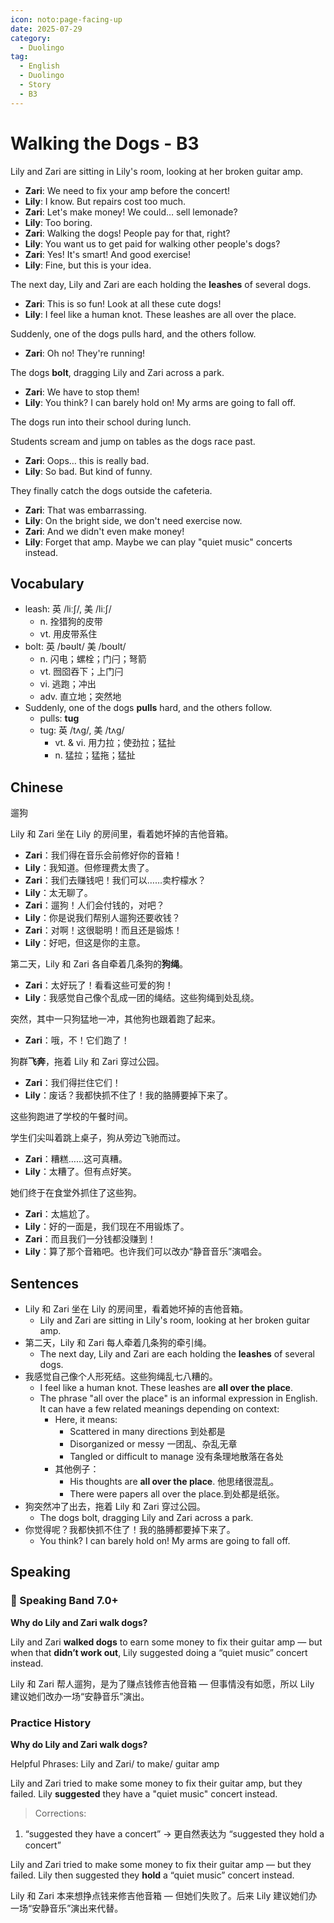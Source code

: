 ```yaml
---
icon: noto:page-facing-up
date: 2025-07-29
category:
  - Duolingo
tag:
  - English
  - Duolingo
  - Story
  - B3
---
```


# Walking the Dogs - B3

Lily and Zari are sitting in Lily's room, looking at her broken guitar amp.

- **Zari**: We need to fix your amp before the concert!
- **Lily**: I know. But repairs cost too much.
- **Zari**: Let's make money! We could… sell lemonade?
- **Lily**: Too boring.
- **Zari**: Walking the dogs! People pay for that, right?
- **Lily**: You want us to get paid for walking other people's dogs?
- **Zari**: Yes! It's smart! And good exercise!
- **Lily**: Fine, but this is your idea.

The next day, Lily and Zari are each holding the **leashes** of several dogs.

- **Zari**: This is so fun! Look at all these cute dogs!
- **Lily**: I feel like a human knot. These leashes are all over the place.

Suddenly, one of the dogs pulls hard, and the others follow.

- **Zari**: Oh no! They're running!

The dogs **bolt**, dragging Lily and Zari across a park.

- **Zari**: We have to stop them!
- **Lily**: You think? I can barely hold on! My arms are going to fall off.

The dogs run into their school during lunch.

Students scream and jump on tables as the dogs race past.

- **Zari**: Oops… this is really bad.
- **Lily**: So bad. But kind of funny.

They finally catch the dogs outside the cafeteria.

- **Zari**: That was embarrassing.
- **Lily**: On the bright side, we don't need exercise now.
- **Zari**: And we didn't even make money!
- **Lily**: Forget that amp. Maybe we can play "quiet music" concerts instead.

## Vocabulary

- leash: 英 /liːʃ/, 美 /liːʃ/
  - n. 拴猎狗的皮带
  - vt. 用皮带系住
- bolt: 英 /bəʊlt/ 美 /boʊlt/
  - n. 闪电；螺栓；门闩；弩箭
  - vt. 囫囵吞下；上门闩
  - vi. 逃跑；冲出
  - adv. 直立地；突然地
- Suddenly, one of the dogs **pulls** hard, and the others follow.
  - pulls: **tug**
  - tug: 英 /tʌɡ/, 美 /tʌɡ/
    - vt. & vi. 用力拉；使劲拉；猛扯
    - n. 猛拉；猛拖；猛扯

## Chinese

遛狗

Lily 和 Zari 坐在 Lily 的房间里，看着她坏掉的吉他音箱。

- **Zari**：我们得在音乐会前修好你的音箱！
- **Lily**：我知道。但修理费太贵了。
- **Zari**：我们去赚钱吧！我们可以……卖柠檬水？
- **Lily**：太无聊了。
- **Zari**：遛狗！人们会付钱的，对吧？
- **Lily**：你是说我们帮别人遛狗还要收钱？
- **Zari**：对啊！这很聪明！而且还是锻炼！
- **Lily**：好吧，但这是你的主意。

第二天，Lily 和 Zari 各自牵着几条狗的**狗绳**。

- **Zari**：太好玩了！看看这些可爱的狗！
- **Lily**：我感觉自己像个乱成一团的绳结。这些狗绳到处乱绕。

突然，其中一只狗猛地一冲，其他狗也跟着跑了起来。

- **Zari**：哦，不！它们跑了！

狗群**飞奔**，拖着 Lily 和 Zari 穿过公园。

- **Zari**：我们得拦住它们！
- **Lily**：废话？我都快抓不住了！我的胳膊要掉下来了。

这些狗跑进了学校的午餐时间。

学生们尖叫着跳上桌子，狗从旁边飞驰而过。

- **Zari**：糟糕……这可真糟。
- **Lily**：太糟了。但有点好笑。

她们终于在食堂外抓住了这些狗。

- **Zari**：太尴尬了。
- **Lily**：好的一面是，我们现在不用锻炼了。
- **Zari**：而且我们一分钱都没赚到！
- **Lily**：算了那个音箱吧。也许我们可以改办“静音音乐”演唱会。

## Sentences

- Lily 和 Zari 坐在 Lily 的房间里，看着她坏掉的吉他音箱。
  - Lily and Zari are sitting in Lily's room, looking at her broken guitar amp.
- 第二天，Lily 和 Zari 每人牵着几条狗的牵引绳。
  - The next day, Lily and Zari are each holding the **leashes** of several dogs.
- 我感觉自己像个人形死结。这些狗绳乱七八糟的。
  - I feel like a human knot. These leashes are **all over the place**.
  - The phrase "all over the place" is an informal expression in English. It can have a few related meanings depending on context:
    - Here, it means:
      - Scattered in many directions 到处都是
      - Disorganized or messy 一团乱、杂乱无章
      - Tangled or difficult to manage 没有条理地散落在各处
    - 其他例子：
      - His thoughts are **all over the place**. 他思绪很混乱。
      - There were papers all over the place.到处都是纸张。
- 狗突然冲了出去，拖着 Lily 和 Zari 穿过公园。
  - The dogs bolt, dragging Lily and Zari across a park.
- 你觉得呢？我都快抓不住了！我的胳膊都要掉下来了。
  - You think? I can barely hold on! My arms are going to fall off.

## Speaking

### 🌟 Speaking Band 7.0+

**Why do Lily and Zari walk dogs?**

Lily and Zari **walked dogs** to earn some money to fix their guitar amp — but when that **didn’t work out**, Lily suggested doing a “quiet music” concert instead.

Lily 和 Zari 帮人遛狗，是为了赚点钱修吉他音箱 — 但事情没有如愿，所以 Lily 建议她们改办一场“安静音乐”演出。

### Practice History

**Why do Lily and Zari walk dogs?**

Helpful Phrases: Lily and Zari/ to make/ guitar amp

Lily and Zari tried to make some money to fix their guitar amp, but they failed. Lily **suggested** they have a "quiet music" concert instead.

> Corrections:

1. “suggested they have a concert” → 更自然表达为 “suggested they hold a concert”

Lily and Zari tried to make some money to fix their guitar amp — but they failed. Lily then suggested they **hold** a “quiet music” concert instead.

Lily 和 Zari 本来想挣点钱来修吉他音箱 — 但她们失败了。后来 Lily 建议她们办一场“安静音乐”演出来代替。
